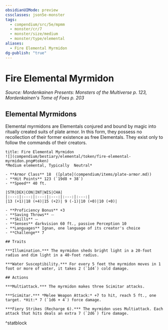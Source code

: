 ```yaml
---
obsidianUIMode: preview
cssclasses: json5e-monster
tags:
  - compendium/src/5e/mpmm
  - monster/cr/7
  - monster/size/medium
  - monster/type/elemental
aliases:
  - Fire Elemental Myrmidon
dg-publish: "true"
---
```

# Fire Elemental Myrmidon
*Source: Mordenkainen Presents: Monsters of the Multiverse p. 123, Mordenkainen's Tome of Foes p. 203*  

## Elemental Myrmidons

Elemental myrmidons are Elementals conjured and bound by magic into ritually created suits of plate armor. In this form, they possess no recollection of their former existence as free Elementals. They exist only to follow the commands of their creators.

```ad-statblock
title: Fire Elemental Myrmidon
![](compendium/bestiary/elemental/token/fire-elemental-myrmidon.png#token)
*Medium elemental, Typically  Neutral*

- **Armor Class** 18  ([plate](compendium/items/plate-armor.md))
- **Hit Points** 123 (`19d8 + 38`)
- **Speed** 40 ft.

|STR|DEX|CON|INT|WIS|CHA|
|:---:|:---:|:---:|:---:|:---:|:---:|
|13 (+1)|18 (+4)|15 (+2)| 9 (-1)|10 (+0)|10 (+0)|

- **Proficiency Bonus** +3
- **Saving Throws** ⏤
- **Skills** ⏤
- **Senses** darkvision 60 ft., passive Perception 10
- **Languages** Ignan, one language of its creator's choice
- **Challenge** 7

## Traits

***Illumination.*** The myrmidon sheds bright light in a 20-foot radius and dim light in a 40-foot radius.

***Water Susceptibility.*** For every 5 feet the myrmidon moves in 1 foot or more of water, it takes 2 (`1d4`) cold damage.

## Actions

***Multiattack.*** The myrmidon makes three Scimitar attacks.

***Scimitar.*** *Melee Weapon Attack:* +7 to hit, reach 5 ft., one target. *Hit:* 7 (`1d6 + 4`) force damage.

***Fiery Strikes (Recharge 6).*** The myrmidon uses Multiattack. Each attack that hits deals an extra 7 (`2d6`) fire damage.
```
^statblock